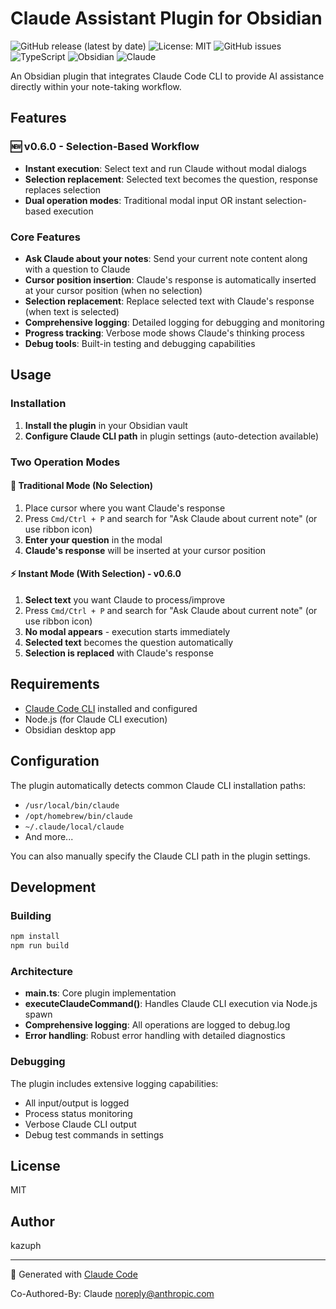# Claude Assistant Plugin for Obsidian

![GitHub release (latest by date)](https://img.shields.io/github/v/release/kazuph/obsidian-claude-assistant)
![License: MIT](https://img.shields.io/badge/License-MIT-yellow.svg)
![GitHub issues](https://img.shields.io/github/issues/kazuph/obsidian-claude-assistant)
![TypeScript](https://img.shields.io/badge/TypeScript-007ACC?style=flat&logo=typescript&logoColor=white)
![Obsidian](https://img.shields.io/badge/Obsidian-483699?style=flat&logo=obsidian&logoColor=white)
![Claude](https://img.shields.io/badge/Claude-FF6B35?style=flat&logo=anthropic&logoColor=white)

An Obsidian plugin that integrates Claude Code CLI to provide AI assistance directly within your note-taking workflow.

## Features

### 🆕 v0.6.0 - Selection-Based Workflow
- **Instant execution**: Select text and run Claude without modal dialogs
- **Selection replacement**: Selected text becomes the question, response replaces selection
- **Dual operation modes**: Traditional modal input OR instant selection-based execution

### Core Features
- **Ask Claude about your notes**: Send your current note content along with a question to Claude
- **Cursor position insertion**: Claude's response is automatically inserted at your cursor position (when no selection)
- **Selection replacement**: Replace selected text with Claude's response (when text is selected)
- **Comprehensive logging**: Detailed logging for debugging and monitoring
- **Progress tracking**: Verbose mode shows Claude's thinking process
- **Debug tools**: Built-in testing and debugging capabilities

## Usage

### Installation
1. **Install the plugin** in your Obsidian vault
2. **Configure Claude CLI path** in plugin settings (auto-detection available)

### Two Operation Modes

#### 📝 Traditional Mode (No Selection)
1. Place cursor where you want Claude's response
2. Press `Cmd/Ctrl + P` and search for "Ask Claude about current note" (or use ribbon icon)
3. **Enter your question** in the modal
4. **Claude's response** will be inserted at your cursor position

#### ⚡ Instant Mode (With Selection) - v0.6.0
1. **Select text** you want Claude to process/improve
2. Press `Cmd/Ctrl + P` and search for "Ask Claude about current note" (or use ribbon icon)  
3. **No modal appears** - execution starts immediately
4. **Selected text** becomes the question automatically
5. **Selection is replaced** with Claude's response

## Requirements

- [Claude Code CLI](https://claude.ai/code) installed and configured
- Node.js (for Claude CLI execution)
- Obsidian desktop app

## Configuration

The plugin automatically detects common Claude CLI installation paths:
- `/usr/local/bin/claude`
- `/opt/homebrew/bin/claude`
- `~/.claude/local/claude`
- And more...

You can also manually specify the Claude CLI path in the plugin settings.

## Development

### Building

```bash
npm install
npm run build
```

### Architecture

- **main.ts**: Core plugin implementation
- **executeClaudeCommand()**: Handles Claude CLI execution via Node.js spawn
- **Comprehensive logging**: All operations are logged to debug.log
- **Error handling**: Robust error handling with detailed diagnostics

### Debugging

The plugin includes extensive logging capabilities:
- All input/output is logged
- Process status monitoring
- Verbose Claude CLI output
- Debug test commands in settings

## License

MIT

## Author

kazuph

---

🤖 Generated with [Claude Code](https://claude.ai/code)

Co-Authored-By: Claude <noreply@anthropic.com>